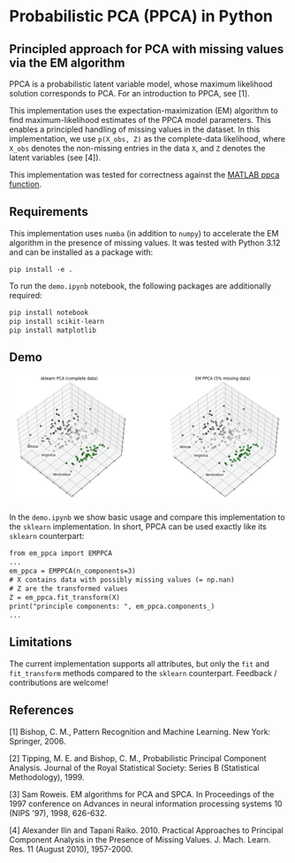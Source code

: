 # Probabilistic PCA (PPCA) in Python

## Principled approach for PCA with missing values via the EM algorithm

PPCA is a probabilistic latent variable model, whose maximum likelihood solution corresponds to PCA. For an introduction to PPCA, see [1].

This implementation uses the expectation-maximization (EM) algorithm to find maximum-likelihood estimates of the PPCA model parameters. This enables a principled handling of missing values in the dataset. In this implementation, we use `p(X_obs, Z)` as the complete-data likelihood, where `X_obs` denotes the non-missing entries in the data `X`, and `Z` denotes the latent variables (see [4]).

This implementation was tested for correctness against the [MATLAB ppca function](https://mathworks.com/help/stats/ppca.html).

## Requirements

This implementation uses `numba` (in addition to `numpy`) to accelerate the EM algorithm in the presence of missing values. It was tested with Python 3.12 and can be installed as a package with:
```
pip install -e .
```

To run the `demo.ipynb` notebook, the following packages are additionally required:
```
pip install notebook
pip install scikit-learn
pip install matplotlib
```

## Demo

<img src="./demo.png" width="900"/>

In the `demo.ipynb` we show basic usage and compare this implementation to the `sklearn` implementation. In short, PPCA can be used exactly like its `sklearn` counterpart:
```
from em_ppca import EMPPCA
...
em_ppca = EMPPCA(n_components=3)
# X contains data with possibly missing values (= np.nan)
# Z are the transformed values
Z = em_ppca.fit_transform(X)
print("principle components: ", em_ppca.components_)
...
```

## Limitations

The current implementation supports all attributes, but only the `fit` and `fit_transform` methods compared to the `sklearn` counterpart. Feedback / contributions are welcome!

## References

[1] Bishop, C. M., Pattern Recognition and Machine Learning. New York: Springer, 2006.

[2] Tipping, M. E. and Bishop, C. M., Probabilistic Principal Component Analysis. Journal of the Royal Statistical Society: Series B (Statistical Methodology), 1999.

[3] Sam Roweis. EM algorithms for PCA and SPCA. In Proceedings of the 1997 conference on Advances in neural information processing systems 10 (NIPS '97), 1998, 626-632.

[4] Alexander Ilin and Tapani Raiko. 2010. Practical Approaches to Principal Component Analysis in the Presence of Missing Values. J. Mach. Learn. Res. 11 (August 2010), 1957-2000.